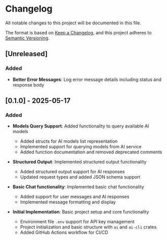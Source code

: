 # Changelog

All notable changes to this project will be documented in this file.

The format is based on [Keep a Changelog](https://keepachangelog.com/en/1.0.0/),
and this project adheres to [Semantic Versioning](https://semver.org/spec/v2.0.0.html).

## [Unreleased]

### Added
- **Better Error Messages**: Log error message details including status and response body

## [0.1.0] - 2025-05-17

### Added
- **Models Query Support**: Added functionality to query available AI models
  - Added structs for AI models list representation
  - Implemented support for querying models from AI service
  - Added function documentation and removed deprecated comments

- **Structured Output**: Implemented structured output functionality
  - Added structured output support for AI responses
  - Updated request types and added JSON schema support

- **Basic Chat functionality**: Implemented basic chat functionality
  - Added support for user messages and AI responses
  - Implemented message formatting and display

- **Initial Implementation**: Basic project setup and core functionality
  - Environment file `.env` support for API key management
  - Project initialization and basic structure with `ai` and `ai-cli` crates
  - Added GitHub Actions workflow for CI/CD
